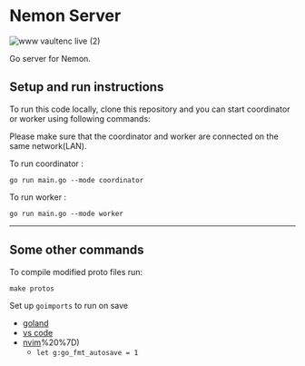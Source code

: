 # Nemon Server

![www vaultenc live (2)](https://user-images.githubusercontent.com/63122405/161558819-8db1e929-c6ad-4833-a240-8566bf985fd3.png)

Go server for Nemon.

## Setup and run instructions

To run this code locally, clone this repository and you can start coordinator or worker using following commands:

Please make sure that the coordinator and worker are connected on the same network(LAN).

To run coordinator :

```
go run main.go --mode coordinator
```

To run worker :

```
go run main.go --mode worker
```

---

## Some other commands

To compile modified proto files run:

```
make protos
```

Set up `goimports` to run on save

- [goland](https://stackoverflow.com/questions/45590236/running-goimports-on-save-in-goland)
- [vs code](https://hyr.mn/gofmt/)
- [nvim](https://thoughtbot.com/blog/writing-go-in-vim#:~:text=Formatting%20(on%20save),Hello%2C%20world!%22)%20%7D)
    - `let g:go_fmt_autosave = 1`
